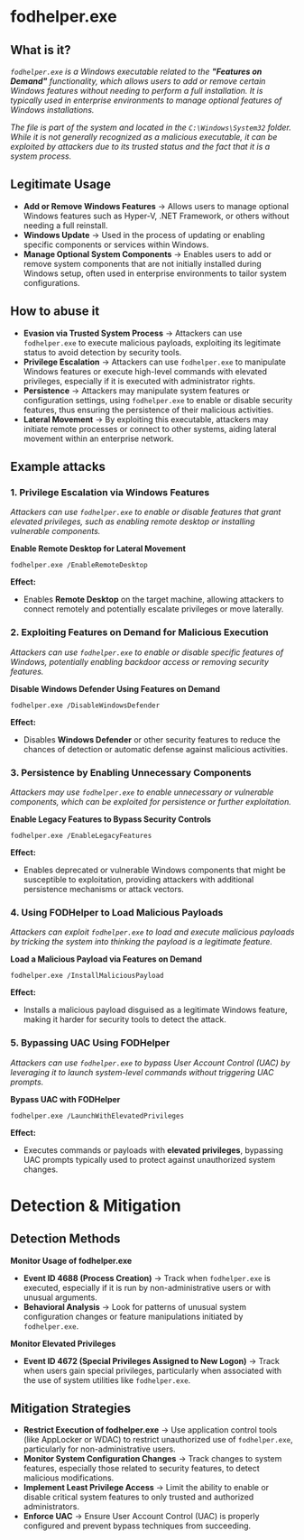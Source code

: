 # fodhelper.exe
## What is it?
*```fodhelper.exe``` is a Windows executable related to the **"Features on Demand"** functionality, which allows users to add or remove certain Windows features without needing to perform a full installation. It is typically used in enterprise environments to manage optional features of Windows installations.*

*The file is part of the system and located in the ```C:\Windows\System32``` folder. While it is not generally recognized as a malicious executable, it can be exploited by attackers due to its trusted status and the fact that it is a system process.*

## Legitimate Usage
- **Add or Remove Windows Features** → Allows users to manage optional Windows features such as Hyper-V, .NET Framework, or others without needing a full reinstall.
- **Windows Update** → Used in the process of updating or enabling specific components or services within Windows.
- **Manage Optional System Components** → Enables users to add or remove system components that are not initially installed during Windows setup, often used in enterprise environments to tailor system configurations.

## How to abuse it
- **Evasion via Trusted System Process** → Attackers can use ```fodhelper.exe``` to execute malicious payloads, exploiting its legitimate status to avoid detection by security tools.
- **Privilege Escalation** → Attackers can use ```fodhelper.exe``` to manipulate Windows features or execute high-level commands with elevated privileges, especially if it is executed with administrator rights.
- **Persistence** → Attackers may manipulate system features or configuration settings, using ```fodhelper.exe``` to enable or disable security features, thus ensuring the persistence of their malicious activities.
- **Lateral Movement** → By exploiting this executable, attackers may initiate remote processes or connect to other systems, aiding lateral movement within an enterprise network.

## Example attacks
### 1. Privilege Escalation via Windows Features
*Attackers can use ```fodhelper.exe``` to enable or disable features that grant elevated privileges, such as enabling remote desktop or installing vulnerable components.*

**Enable Remote Desktop for Lateral Movement**

```
fodhelper.exe /EnableRemoteDesktop
```

**Effect:**
- Enables **Remote Desktop** on the target machine, allowing attackers to connect remotely and potentially escalate privileges or move laterally.

### 2. Exploiting Features on Demand for Malicious Execution
*Attackers can use ```fodhelper.exe``` to enable or disable specific features of Windows, potentially enabling backdoor access or removing security features.*

**Disable Windows Defender Using Features on Demand**

```
fodhelper.exe /DisableWindowsDefender
```

**Effect:**
- Disables **Windows Defender** or other security features to reduce the chances of detection or automatic defense against malicious activities.

### 3. Persistence by Enabling Unnecessary Components
*Attackers may use ```fodhelper.exe``` to enable unnecessary or vulnerable components, which can be exploited for persistence or further exploitation.*

**Enable Legacy Features to Bypass Security Controls**

```
fodhelper.exe /EnableLegacyFeatures
```

**Effect:**
- Enables deprecated or vulnerable Windows components that might be susceptible to exploitation, providing attackers with additional persistence mechanisms or attack vectors.

### 4. Using FODHelper to Load Malicious Payloads
*Attackers can exploit ```fodhelper.exe``` to load and execute malicious payloads by tricking the system into thinking the payload is a legitimate feature.*

**Load a Malicious Payload via Features on Demand**

```
fodhelper.exe /InstallMaliciousPayload
```

**Effect:**
- Installs a malicious payload disguised as a legitimate Windows feature, making it harder for security tools to detect the attack.

### 5. Bypassing UAC Using FODHelper
*Attackers can use ```fodhelper.exe``` to bypass User Account Control (UAC) by leveraging it to launch system-level commands without triggering UAC prompts.*

**Bypass UAC with FODHelper**

```
fodhelper.exe /LaunchWithElevatedPrivileges
```

**Effect:**
- Executes commands or payloads with **elevated privileges**, bypassing UAC prompts typically used to protect against unauthorized system changes.

# Detection & Mitigation
## Detection Methods
**Monitor Usage of fodhelper.exe**
- **Event ID 4688 (Process Creation)** → Track when ```fodhelper.exe``` is executed, especially if it is run by non-administrative users or with unusual arguments.
- **Behavioral Analysis** → Look for patterns of unusual system configuration changes or feature manipulations initiated by ```fodhelper.exe```.

**Monitor Elevated Privileges**
- **Event ID 4672 (Special Privileges Assigned to New Logon)** → Track when users gain special privileges, particularly when associated with the use of system utilities like ```fodhelper.exe```.

## Mitigation Strategies
- **Restrict Execution of fodhelper.exe** → Use application control tools (like AppLocker or WDAC) to restrict unauthorized use of ```fodhelper.exe```, particularly for non-administrative users.
- **Monitor System Configuration Changes** → Track changes to system features, especially those related to security features, to detect malicious modifications.
- **Implement Least Privilege Access** → Limit the ability to enable or disable critical system features to only trusted and authorized administrators.
- **Enforce UAC** → Ensure User Account Control (UAC) is properly configured and prevent bypass techniques from succeeding.
